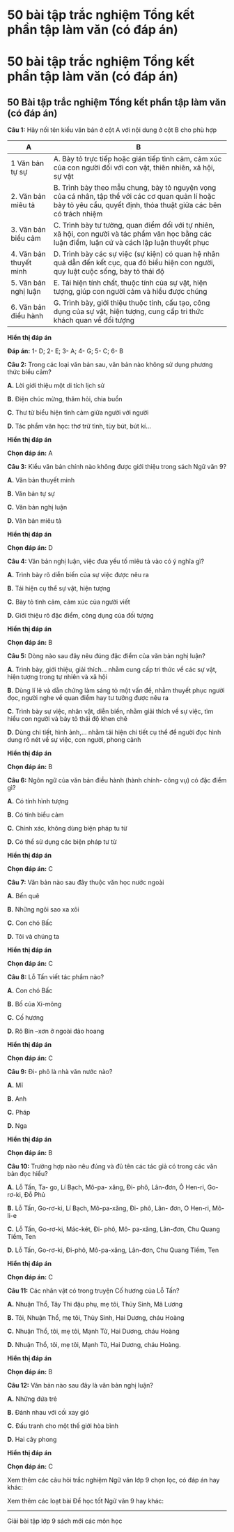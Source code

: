 # 50 bài tập trắc nghiệm Tổng kết phần tập làm văn (có đáp án)

# 50 bài tập trắc nghiệm Tổng kết phần tập làm văn (có đáp án)

## 50 Bài tập trắc nghiệm Tổng kết phần tập làm văn (có đáp án)

**Câu 1:** Hãy nối tên kiểu văn bản ở cột A với nội dung ở cột B cho phù hợp

A | B  
---|---  
1 Văn bản tự sự | A. Bày tỏ trực tiếp hoặc gián tiếp tình cảm, cảm xúc của con người đối với con vật, thiên nhiên, xã hội, sự vật  
2\. Văn bản miêu tả | B. Trình bày theo mẫu chung, bày tỏ nguyện vọng của cá nhân, tập thể với các cơ quan quản lí hoặc bày tỏ yêu cầu, quyết định, thỏa thuật giữa các bên có trách nhiệm  
3\. Văn bản biểu cảm | C. Trình bày tư tưởng, quan điểm đối với tự nhiên, xã hội, con người và tác phẩm văn học bằng các luận điểm, luận cứ và cách lập luận thuyết phục  
4\. Văn bản thuyết minh | D. Trình bày các sự việc (sự kiện) có quan hệ nhân quả dẫn đến kết cục, qua đó biểu hiện con người, quy luật cuộc sống, bày tỏ thái độ  
5\. Văn bản nghị luận | E. Tái hiện tính chất, thuộc tính của sự vật, hiện tượng, giúp con người cảm và hiểu được chúng  
6\. Văn bản điều hành | G. Trình bày, giới thiệu thuộc tính, cấu tạo, công dụng của sự vật, hiện tượng, cung cấp tri thức khách quan về đối tượng  
**Hiển thị đáp án**

**Đáp án:** 1- D; 2- E; 3- A; 4- G; 5- C; 6- B

**Câu 2:** Trong các loại văn bản sau, văn bản nào không sử dụng phương thức biểu cảm?

**A.** Lời giới thiệu một di tích lịch sử

**B.** Điện chúc mừng, thăm hỏi, chia buồn

**C.** Thư từ biểu hiện tình cảm giữa người với người

**D.** Tác phẩm văn học: thơ trữ tình, tùy bút, bút kí…

**Hiển thị đáp án**

**Chọn đáp án:** A

**Câu 3:** Kiểu văn bản chính nào không được giới thiệu trong sách Ngữ văn 9?

**A.** Văn bản thuyết minh

**B.** Văn bản tự sự

**C.** Văn bản nghị luận

**D.** Văn bản miêu tả

**Hiển thị đáp án**

**Chọn đáp án:** D

**Câu 4:** Văn bản nghị luận, việc đưa yếu tố miêu tả vào có ý nghĩa gì?

**A.** Trình bày rõ diễn biến của sự việc được nêu ra

**B.** Tái hiện cụ thể sự vật, hiện tượng

**C.** Bày tỏ tình cảm, cảm xúc của người viết

**D.** Giới thiệu rõ đặc điểm, công dụng của đối tượng

**Hiển thị đáp án**

**Chọn đáp án:** B

**Câu 5:** Dòng nào sau đây nêu đúng đặc điểm của văn bản nghị luận?

**A.** Trình bày, giới thiệu, giải thích… nhằm cung cấp tri thức về các sự vật, hiện tượng trong tự nhiên và xã hội

**B.** Dùng lí lẽ và dẫn chứng làm sáng tỏ một vấn đề, nhằm thuyết phục người đọc, người nghe về quan điểm hay tư tưởng được nêu ra

**C.** Trình bày sự việc, nhân vật, diễn biến, nhằm giải thích về sự việc, tìm hiểu con người và bày tỏ thái độ khen chê

**D.** Dùng chi tiết, hình ảnh,… nhằm tái hiện chi tiết cụ thể để người đọc hình dung rõ nét về sự việc, con người, phong cảnh

**Hiển thị đáp án**

**Chọn đáp án:** B

**Câu 6:** Ngôn ngữ của văn bản điều hành (hành chính- công vụ) có đặc điểm gì?

**A.** Có tính hình tượng

**B.** Có tính biểu cảm

**C.** Chính xác, không dùng biện pháp tu từ

**D.** Có thể sử dụng các biện pháp tư từ

**Hiển thị đáp án**

**Chọn đáp án:** C

**Câu 7:** Văn bản nào sau đây thuộc văn học nước ngoài

**A.** Bến quê

**B.** Những ngôi sao xa xôi

**C.** Con chó Bấc

**D.** Tôi và chúng ta

**Hiển thị đáp án**

**Chọn đáp án:** C

**Câu 8:** Lỗ Tấn viết tác phẩm nào?

**A.** Con chó Bấc

**B.** Bố của Xi-mông

**C.** Cố hương

**D.** Rô Bin –xơn ở ngoài đảo hoang

**Hiển thị đáp án**

**Chọn đáp án:** C

**Câu 9:** Đi- phô là nhà văn nước nào?

**A.** Mĩ

**B.** Anh

**C.** Pháp

**D.** Nga

**Hiển thị đáp án**

**Chọn đáp án:** B

**Câu 10:** Trường hợp nào nêu đúng và đủ tên các tác giả có trong các văn bản đọc hiểu?

**A.** Lỗ Tấn, Ta- go, Lí Bạch, Mô-pa- xăng, Đi- phô, Lân-đơn, Ô Hen-ri, Go-rơ-ki, Đỗ Phủ

**B.** Lỗ Tấn, Go-rơ-ki, Lí Bạch, Mô-pa-xăng, Đi- phô, Lân- đơn, O Hen-ri, Mô-li-e

**C.** Lỗ Tấn, Go-rơ-ki, Mác-két, Đi- phô, Mô- pa-xăng, Lân-đơn, Chu Quang Tiềm, Ten

**D.** Lỗ Tấn, Go-rơ-ki, Đi-phô, Mô-pa-xăng, Lân-đơn, Chu Quang Tiềm, Ten

**Hiển thị đáp án**

**Chọn đáp án:** C

**Câu 11:** Các nhân vật có trong truyện Cố hương của Lỗ Tấn?

**A.** Nhuận Thổ, Tây Thi đậu phụ, mẹ tôi, Thủy Sinh, Mã Lương

**B.** Tôi, Nhuận Thổ, mẹ tôi, Thủy Sinh, Hai Dương, cháu Hoàng 

**C.** Nhuận Thổ, tôi, mẹ tôi, Mạnh Tử, Hai Dương, cháu Hoàng

**D.** Nhuận Thổ, tôi, mẹ tôi, Mạnh Tử, Hai Dương, cháu Hoàng.

**Hiển thị đáp án**

**Chọn đáp án:** B

**Câu 12:** Văn bản nào sau đây là văn bản nghị luận?

**A.** Những đứa trẻ

**B.** Đánh nhau với cối xay gió

**C.** Đấu tranh cho một thế giới hòa bình

**D.** Hai cây phong

**Hiển thị đáp án**

**Chọn đáp án:** C

Xem thêm các câu hỏi trắc nghiệm Ngữ văn lớp 9 chọn lọc, có đáp án hay khác:

Xem thêm các loạt bài Để học tốt Ngữ văn 9 hay khác:

* * *

Giải bài tập lớp 9 sách mới các môn học
